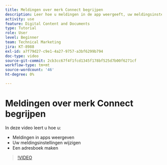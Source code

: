 ```yaml
---
title: Meldingen over merk Connect begrijpen
description: Leer hoe u meldingen in de app weergeeft, uw meldingsinstellingen wijzigt en een adresboek maakt in Brand Connect van [!UICONTROL Workfront DAM] .
activity: use
feature: Digital Content and Documents
type: Tutorial
role: User
level: Beginner
team: Technical Marketing
jira: KT-8988
exl-id: a7f79d27-c9e1-4a27-9757-a3bf6299b794
doc-type: video
source-git-commit: 2cb3cc67f4f1fcd1345f178bf525d7b00f6271cf
workflow-type: tm+mt
source-wordcount: '46'
ht-degree: 0%

---
```


# Meldingen over merk Connect begrijpen

In deze video leert u hoe u:

* Meldingen in apps weergeven
* Uw meldingsinstellingen wijzigen
* Een adresboek maken

>[!VIDEO](https://video.tv.adobe.com/v/335250/?quality=12&learn=on)
